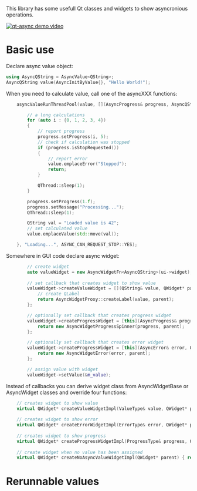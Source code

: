 This library has some usefull Qt classes and widgets to show asyncronious operations.

[![qt-async demo video](http://img.youtube.com/vi/aTXOpmVRXq0/0.jpg)](https://youtu.be/aTXOpmVRXq0)

# Basic use

Declare async value object:
```C++
using AsyncQString = AsyncValue<QString>;
AsyncQString value(AsyncInitByValue{}, "Hello World!");
```

When you need to calculate value, call one of the asyncXXX functions:
```C++
    asyncValueRunThreadPool(value, [](AsyncProgress& progress, AsyncQString& value) {

        // a long calculations
        for (auto i : {0, 1, 2, 3, 4})
        {
            // report progress
            progress.setProgress(i, 5);
            // check if calculation was stopped
            if (progress.isStopRequested())
            {
                // report error
                value.emplaceError("Stopped");
                return;
            }

            QThread::sleep(1);
        }

        progress.setProgress(1.f);
        progress.setMessage("Processing...");
        QThread::sleep(1);

        QString val = "Loaded value is 42";
        // set calculated value
        value.emplaceValue(std::move(val));

    }, "Loading...", ASYNC_CAN_REQUEST_STOP::YES);
```

Somewhere in GUI code declare async widget:
```C++
        // create widget
        auto valueWidget = new AsyncWidgetFn<AsyncQString>(ui->widget);
        
        // set callback that creates widget to show value
        valueWidget->createValueWidget = [](QString& value, QWidget* parent) {
            // create QLabel
            return AsyncWidgetProxy::createLabel(value, parent);
        };

        // optionally set callback that creates progress widget
        valueWidget->createProgressWidget = [this](AsyncProgress& progress, QWidget* parent)->QWidget* {
            return new AsyncWidgetProgressSpinner(progress, parent);
        };

        // optionally set callback that creates error widget
        valueWidget->createProgressWidget = [this](AsyncError& error, QWidget* parent)->QWidget* {
            return new AsyncWidgetError(error, parent);
        };

        // assign value with widget
        valueWidget->setValue(&m_value);
```

Instead of callbacks you can derive widget class from AsyncWidgetBase or AsyncWidget classes and override four functions:
  
```C++
    // creates widget to show value
    virtual QWidget* createValueWidgetImpl(ValueType& value, QWidget* parent) = 0;
    
    // creates widget to show error
    virtual QWidget* createErrorWidgetImpl(ErrorType& error, QWidget* parent) = 0;
    
    // creates widget to show progress
    virtual QWidget* createProgressWidgetImpl(ProgressType& progress, QWidget* parent) = 0;
    
    // create widget when no value has been assigned
    virtual QWidget* createNoAsyncValueWidgetImpl(QWidget* parent) { return createLabel("<no value>", parent); }

```

# Rerunnable values
